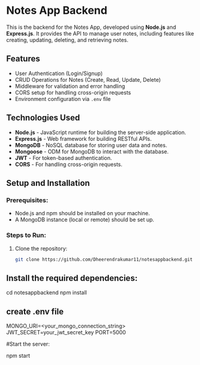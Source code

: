 # Notes App Backend

This is the backend for the Notes App, developed using **Node.js** and **Express.js**. It provides the API to manage user notes, including features like creating, updating, deleting, and retrieving notes.

## Features
- User Authentication (Login/Signup)
- CRUD Operations for Notes (Create, Read, Update, Delete)
- Middleware for validation and error handling
- CORS setup for handling cross-origin requests
- Environment configuration via `.env` file

## Technologies Used
- **Node.js** - JavaScript runtime for building the server-side application.
- **Express.js** - Web framework for building RESTful APIs.
- **MongoDB** - NoSQL database for storing user data and notes.
- **Mongoose** - ODM for MongoDB to interact with the database.
- **JWT** - For token-based authentication.
- **CORS** - For handling cross-origin requests.

## Setup and Installation

### Prerequisites:
- Node.js and npm should be installed on your machine.
- A MongoDB instance (local or remote) should be set up.

### Steps to Run:

1. Clone the repository:
   ```bash
   git clone https://github.com/Dheerendrakumar11/notesappbackend.git

## Install the required dependencies:

cd notesappbackend
npm install

## create .env file

MONGO_URI=<your_mongo_connection_string>
JWT_SECRET=your_jwt_secret_key
PORT=5000

#Start the server:

npm start
